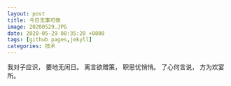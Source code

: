 ```yaml
---
layout: post
title: 今日无事可做
image: 20200529.JPG
date: 2020-05-29 08:35:20 +0800
tags: [github pages,jekyll]
categories: 技术
---
```




我对子应识，
要地无闲日。
离言欲赠策，
职思忧悄悄。
了心何言说，
方为欢宴所。
